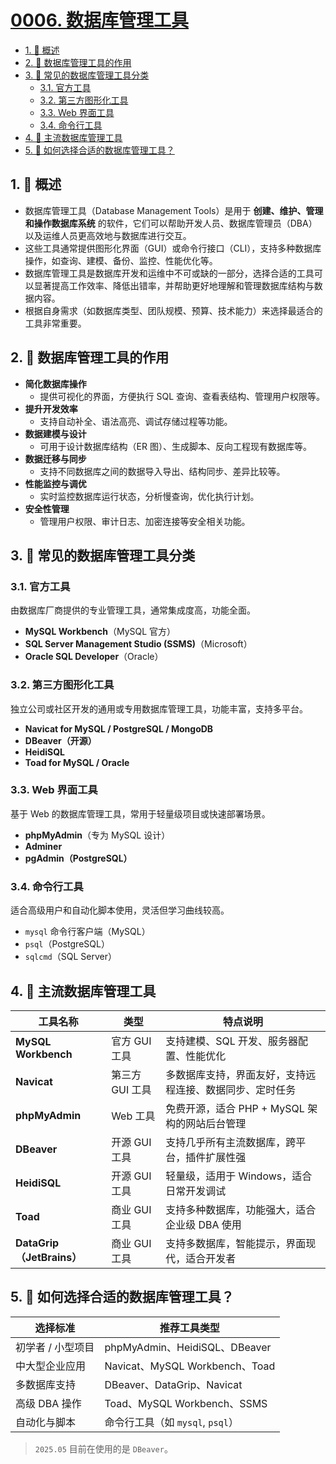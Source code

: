 # [0006. 数据库管理工具](https://github.com/Tdahuyou/TNotes.mysql/tree/main/notes/0006.%20%E6%95%B0%E6%8D%AE%E5%BA%93%E7%AE%A1%E7%90%86%E5%B7%A5%E5%85%B7)

<!-- region:toc -->

- [1. 📝 概述](#1--概述)
- [2. 📒 数据库管理工具的作用](#2--数据库管理工具的作用)
- [3. 📒 常见的数据库管理工具分类](#3--常见的数据库管理工具分类)
  - [3.1. 官方工具](#31-官方工具)
  - [3.2. 第三方图形化工具](#32-第三方图形化工具)
  - [3.3. Web 界面工具](#33-web-界面工具)
  - [3.4. 命令行工具](#34-命令行工具)
- [4. 📒 主流数据库管理工具](#4--主流数据库管理工具)
- [5. 🤔 如何选择合适的数据库管理工具？](#5--如何选择合适的数据库管理工具)

<!-- endregion:toc -->

## 1. 📝 概述

- 数据库管理工具（Database Management Tools）是用于 **创建、维护、管理和操作数据库系统** 的软件，它们可以帮助开发人员、数据库管理员（DBA）以及运维人员更高效地与数据库进行交互。
- 这些工具通常提供图形化界面（GUI）或命令行接口（CLI），支持多种数据库操作，如查询、建模、备份、监控、性能优化等。
- 数据库管理工具是数据库开发和运维中不可或缺的一部分，选择合适的工具可以显著提高工作效率、降低出错率，并帮助更好地理解和管理数据库结构与数据内容。
- 根据自身需求（如数据库类型、团队规模、预算、技术能力）来选择最适合的工具非常重要。

## 2. 📒 数据库管理工具的作用

- **简化数据库操作**
  - 提供可视化的界面，方便执行 SQL 查询、查看表结构、管理用户权限等。
- **提升开发效率**
  - 支持自动补全、语法高亮、调试存储过程等功能。
- **数据建模与设计**
  - 可用于设计数据库结构（ER 图）、生成脚本、反向工程现有数据库等。
- **数据迁移与同步**
  - 支持不同数据库之间的数据导入导出、结构同步、差异比较等。
- **性能监控与调优**
  - 实时监控数据库运行状态，分析慢查询，优化执行计划。
- **安全性管理**
  - 管理用户权限、审计日志、加密连接等安全相关功能。

## 3. 📒 常见的数据库管理工具分类

### 3.1. 官方工具

由数据库厂商提供的专业管理工具，通常集成度高，功能全面。

- **MySQL Workbench**（MySQL 官方）
- **SQL Server Management Studio (SSMS)**（Microsoft）
- **Oracle SQL Developer**（Oracle）

### 3.2. 第三方图形化工具

独立公司或社区开发的通用或专用数据库管理工具，功能丰富，支持多平台。

- **Navicat for MySQL / PostgreSQL / MongoDB**
- **DBeaver（开源）**
- **HeidiSQL**
- **Toad for MySQL / Oracle**

### 3.3. Web 界面工具

基于 Web 的数据库管理工具，常用于轻量级项目或快速部署场景。

- **phpMyAdmin**（专为 MySQL 设计）
- **Adminer**
- **pgAdmin（PostgreSQL）**

### 3.4. 命令行工具

适合高级用户和自动化脚本使用，灵活但学习曲线较高。

- `mysql` 命令行客户端（MySQL）
- `psql`（PostgreSQL）
- `sqlcmd`（SQL Server）

## 4. 📒 主流数据库管理工具

| 工具名称 | 类型 | 特点说明 |
| --- | --- | --- |
| **MySQL Workbench** | 官方 GUI 工具 | 支持建模、SQL 开发、服务器配置、性能优化 |
| **Navicat** | 第三方 GUI 工具 | 多数据库支持，界面友好，支持远程连接、数据同步、定时任务 |
| **phpMyAdmin** | Web 工具 | 免费开源，适合 PHP + MySQL 架构的网站后台管理 |
| **DBeaver** | 开源 GUI 工具 | 支持几乎所有主流数据库，跨平台，插件扩展性强 |
| **HeidiSQL** | 开源 GUI 工具 | 轻量级，适用于 Windows，适合日常开发调试 |
| **Toad** | 商业 GUI 工具 | 支持多种数据库，功能强大，适合企业级 DBA 使用 |
| **DataGrip（JetBrains）** | 商业 GUI 工具 | 支持多数据库，智能提示，界面现代，适合开发者 |

## 5. 🤔 如何选择合适的数据库管理工具？

| 选择标准          | 推荐工具类型                     |
| ----------------- | -------------------------------- |
| 初学者 / 小型项目 | phpMyAdmin、HeidiSQL、DBeaver    |
| 中大型企业应用    | Navicat、MySQL Workbench、Toad   |
| 多数据库支持      | DBeaver、DataGrip、Navicat       |
| 高级 DBA 操作     | Toad、MySQL Workbench、SSMS      |
| 自动化与脚本      | 命令行工具（如 `mysql`, `psql`） |

> `2025.05` 目前在使用的是 `DBeaver`。
